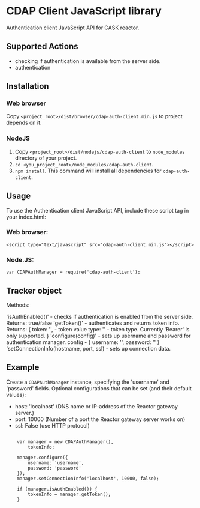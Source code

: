 # CDAP Client JavaScript library

Authentication client JavaScript API for CASK reactor.

## Supported Actions

- checking if authentication is available from the server side.
- authentication

## Installation

### Web browser
Copy ```<project_root>/dist/browser/cdap-auth-client.min.js``` to project depends on it.

### NodeJS
1. Copy ```<project_root>/dist/nodejs/cdap-auth-client``` to ```node_modules``` directory
of your project.
2. ```cd <you_project_root>/node_modules/cdap-auth-client```.
3. ```npm install```. This command will install all dependencies for ```cdap-auth-client```.

## Usage

 To use the Authentication client JavaScript API, include these script tag in your index.html:

### Web browser:
```
<script type="text/javascript" src="cdap-auth-client.min.js"></script>
```

### Node.JS:
```
var CDAPAuthManager = require('cdap-auth-client');
```

## Tracker object
Methods:

'isAuthEnabled()'    - checks if authentication is enabled from the server side.
                       Returns: true/false
'getToken()'         - authenticates and returns token info.
                       Returns: {
                           token: '',        - token value
                           type: ''          - token type. Currently 'Bearer' is only supported.
                       }
'configure(config)'  - sets up username and password for authentication manager.
                       config - {
                           username: '',
                           password: ''
                       }
'setConnectionInfo(hostname, port, ssl) - sets up connection data.

## Example

Create a ```CDAPAuthManager``` instance, specifying the 'username' and 'password' fields. 
Optional configurations that can be set (and their default values):

  - host: 'localhost' (DNS name or IP-address of the Reactor gateway server.)
  - port: 10000 (Number of a port the Reactor gateway server works on)
  - ssl: False (use HTTP protocol)

```

    var manager = new CDAPAuthManager(),
        tokenInfo;

    manager.configure({
        username: 'username',
        password: 'password'
    });
    manager.setConnectionInfo('localhost', 10000, false);

    if (manager.isAuthEnabled()) {
        tokenInfo = manager.getToken();
    }
```